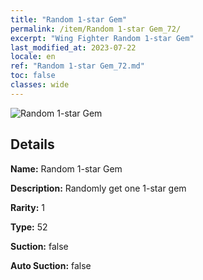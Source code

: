 ```yaml
---
title: "Random 1-star Gem"
permalink: /item/Random 1-star Gem_72/
excerpt: "Wing Fighter Random 1-star Gem"
last_modified_at: 2023-07-22
locale: en
ref: "Random 1-star Gem_72.md"
toc: false
classes: wide
---
```



 ![Random 1-star Gem](/images/item/Random_1-star_Gem_p.png)



## Details

 **Name:** Random 1-star Gem 

 **Description:** Randomly get one 1-star gem

 **Rarity:** 1 

 **Type:** 52 

 **Suction:** false 

 **Auto Suction:** false 


